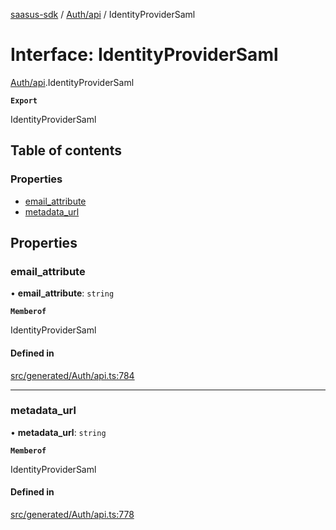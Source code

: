 [saasus-sdk](../README.md) / [Auth/api](../modules/Auth_api.md) / IdentityProviderSaml

# Interface: IdentityProviderSaml

[Auth/api](../modules/Auth_api.md).IdentityProviderSaml

**`Export`**

IdentityProviderSaml

## Table of contents

### Properties

- [email\_attribute](Auth_api.IdentityProviderSaml.md#email_attribute)
- [metadata\_url](Auth_api.IdentityProviderSaml.md#metadata_url)

## Properties

### email\_attribute

• **email\_attribute**: `string`

**`Memberof`**

IdentityProviderSaml

#### Defined in

[src/generated/Auth/api.ts:784](https://github.com/saasus-platform/saasus-sdk-javascript/blob/09ef427/src/generated/Auth/api.ts#L784)

___

### metadata\_url

• **metadata\_url**: `string`

**`Memberof`**

IdentityProviderSaml

#### Defined in

[src/generated/Auth/api.ts:778](https://github.com/saasus-platform/saasus-sdk-javascript/blob/09ef427/src/generated/Auth/api.ts#L778)
